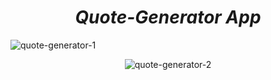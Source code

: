 <h1 align=center> <b><i>Quote-Generator App</i></b></h1>

![quote-generator-1](https://github.com/EaglePremNetwork/quote-generator/assets/110186659/5aab8f87-7c26-4add-bdb1-b5438c6d1caa)

<div align=center>
  
![quote-generator-2](https://github.com/EaglePremNetwork/quote-generator/assets/110186659/892cc3c6-fd8b-4992-a75f-3c9e4e0ed341)
</div>
